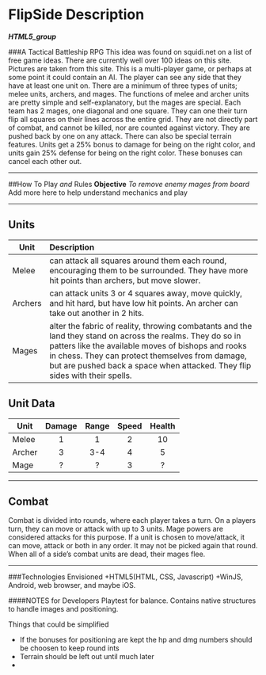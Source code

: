 # FlipSide Description
***HTML5_group***

###A Tactical Battleship RPG
This idea was found on squidi.net on a list of free game ideas. 
There are currently well over 100 ideas on this site. Pictures are taken from this site. 
This is a multi-player game, or perhaps at some point it could contain an AI. The player can 
see any side that they have at least one unit on. There are a minimum of three types of units; 
melee units, archers, and mages. The functions of melee and archer units are pretty simple and 
self-explanatory, but the mages are special. Each team has 2 mages, one diagonal and one square. 
They can one their turn flip all squares on their lines across the entire grid. They are not 
directly part of combat, and cannot be killed, nor are counted against victory. They are pushed 
back by one on any attack. There can also be special terrain features. Units get a 25% bonus to 
damage for being on the right color, and units gain 25% defense for being on the right color. 
These bonuses can cancel each other out.

---

##How To Play *and* Rules
 **Objective**   _To remove enemy mages from board_ 
 Add more here to help understand mechanics and play


---

## Units
| Unit          | Description    |
| ------------- |:-------------|
| Melee     | can attack all squares around them each round, encouraging them to be surrounded. They have more hit points than archers, but move slower. |
| Archers   | can attack units 3 or 4 squares away, move quickly, and hit hard, but have low hit points. An archer can take out another in 2 hits. |
| Mages     | alter the fabric of reality, throwing combatants and the land they stand on across the realms. They do so in patters like the available moves of bishops and rooks in chess. They can protect themselves from damage, but are pushed back a space when attacked. They flip sides with their spells. |

## Unit Data
|Unit            | Damage | Range  | Speed  | Health | 
|--------------- |:------:|:------:|:------:|:------:|
| Melee          | 1      | 1      | 2      | 10     |
| Archer         | 3      | 3-4    | 4      | 5      |
| Mage           | ?      | ?      | 3      | ?      |

---

## Combat
Combat is divided into rounds, where each player takes a turn. 
On a players turn, they can move or attack with up to 3 units. 
Mage powers are considered attacks for this purpose. If a unit is 
chosen to move/attack, it can move, attack or both in any order. 
It may not be picked again that round. When all of a side’s combat 
units are dead, their mages flee.



---
###Technologies Envisioned
+HTML5(HTML, CSS, Javascript)
+WinJS, Android, web browser, and maybe iOS.

####NOTES for Developers
Playtest for balance.
Contains native structures to handle images and positioning.

Things that could be  simplified
* If the bonuses for positioning are kept the hp and dmg numbers should be choosen to keep round ints
* Terrain should be left out until much later
* 
